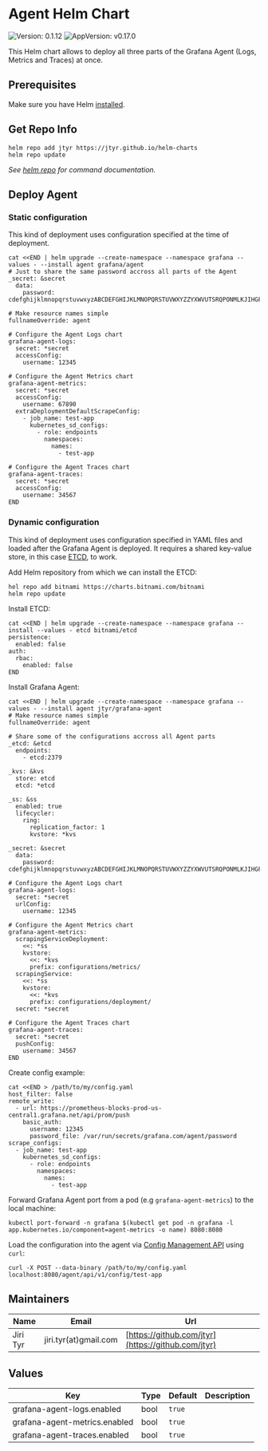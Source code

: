 # Agent Helm Chart

![Version: 0.1.12](https://img.shields.io/badge/Version-0.1.12-informational?style=flat-square) ![AppVersion: v0.17.0](https://img.shields.io/badge/AppVersion-v0.17.0-informational?style=flat-square)

This Helm chart allows to deploy all three parts of the Grafana Agent (Logs,
Metrics and Traces) at once.


## Prerequisites

Make sure you have Helm [installed](https://helm.sh/docs/using_helm/#installing-helm).


## Get Repo Info

```shell
helm repo add jtyr https://jtyr.github.io/helm-charts
helm repo update
```

_See [helm repo](https://helm.sh/docs/helm/helm_repo/) for command documentation._


## Deploy Agent

### Static configuration

This kind of deployment uses configuration specified at the time of deployment.

```shell
cat <<END | helm upgrade --create-namespace --namespace grafana --values - --install agent grafana/agent
# Just to share the same password accross all parts of the Agent
_secret: &secret
  data:
    password: cdefghijklmnopqrstuvwxyzABCDEFGHIJKLMNOPQRSTUVWXYZZYXWVUTSRQPONMLKJIHGFEDCBAzyxwvutsrqponmlkjihgfedc

# Make resource names simple
fullnameOverride: agent

# Configure the Agent Logs chart
grafana-agent-logs:
  secret: *secret
  accessConfig:
    username: 12345

# Configure the Agent Metrics chart
grafana-agent-metrics:
  secret: *secret
  accessConfig:
    username: 67890
  extraDeploymentDefaultScrapeConfig:
    - job_name: test-app
      kubernetes_sd_configs:
        - role: endpoints
          namespaces:
            names:
              - test-app

# Configure the Agent Traces chart
grafana-agent-traces:
  secret: *secret
  accessConfig:
    username: 34567
END
```

### Dynamic configuration

This kind of deployment uses configuration specified in YAML files and loaded
after the Grafana Agent is deployed. It requires a shared key-value store, in
this case [ETCD](https://etcd.io/), to work.

Add Helm repository from which we can install the ETCD:

```shell
hel repo add bitnami https://charts.bitnami.com/bitnami
helm repo update
```

Install ETCD:

```shell
cat <<END | helm upgrade --create-namespace --namespace grafana --install --values - etcd bitnami/etcd
persistence:
  enabled: false
auth:
  rbac:
    enabled: false
END
```

Install Grafana Agent:

```shell
cat <<END | helm upgrade --create-namespace --namespace grafana --values - --install agent jtyr/grafana-agent
# Make resource names simple
fullnameOverride: agent

# Share some of the configurations accross all Agent parts
_etcd: &etcd
  endpoints:
    - etcd:2379

_kvs: &kvs
  store: etcd
  etcd: *etcd

_ss: &ss
  enabled: true
  lifecycler:
    ring:
      replication_factor: 1
      kvstore: *kvs

_secret: &secret
  data:
    password: cdefghijklmnopqrstuvwxyzABCDEFGHIJKLMNOPQRSTUVWXYZZYXWVUTSRQPONMLKJIHGFEDCBAzyxwvutsrqponmlkjihgfedc

# Configure the Agent Logs chart
grafana-agent-logs:
  secret: *secret
  urlConfig:
    username: 12345

# Configure the Agent Metrics chart
grafana-agent-metrics:
  scrapingServiceDeployment:
    <<: *ss
    kvstore:
      <<: *kvs
      prefix: configurations/metrics/
  scrapingService:
    <<: *ss
    kvstore:
      <<: *kvs
      prefix: configurations/deployment/
  secret: *secret

# Configure the Agent Traces chart
grafana-agent-traces:
  secret: *secret
  pushConfig:
    username: 34567
END
```

Create config example:

```shell
cat <<END > /path/to/my/config.yaml
host_filter: false
remote_write:
  - url: https://prometheus-blocks-prod-us-central1.grafana.net/api/prom/push
    basic_auth:
      username: 12345
      password_file: /var/run/secrets/grafana.com/agent/password
scrape_configs:
  - job_name: test-app
    kubernetes_sd_configs:
      - role: endpoints
        namespaces:
          names:
            - test-app
```

Forward Grafana Agent port from a pod (e.g `grafana-agent-metrics`) to the local
machine:

```shell
kubectl port-forward -n grafana $(kubectl get pod -n grafana -l app.kubernetes.io/component=agent-metrics -o name) 8080:8080
```

Load the configuration into the agent via [Config Management
API](https://github.com/grafana/agent/blob/main/docs/api.md#config-management-api)
using `curl`:

```shell
curl -X POST --data-binary /path/to/my/config.yaml localhost:8080/agent/api/v1/config/test-app
```


## Maintainers

| Name | Email | Url |
| ---- | ------ | --- |
| Jiri Tyr | jiri.tyr(at)gmail.com | [https://github.com/jtyr](https://github.com/jtyr) |


## Values

| Key | Type | Default | Description |
|-----|------|---------|-------------|
| grafana-agent-logs.enabled | bool | `true` |  |
| grafana-agent-metrics.enabled | bool | `true` |  |
| grafana-agent-traces.enabled | bool | `true` |  |
